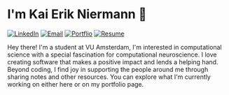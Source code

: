# I'm Kai Erik Niermann 👋

[![LinkedIn](https://img.shields.io/badge/LinkedIn-Kai%20Erik%20Niermann-blue)](https://www.linkedin.com/in/kai-erik-niermann-0794ab91/)
[![Email](https://img.shields.io/badge/Email-kai.niermann@gmail.com-green)](mailto:kai.niermann@gmail.com)
[![Portflio](https://img.shields.io/badge/Portfolio-apelsauce.me-green)](https://apelsauce.me/)
[![Resume](https://img.shields.io/badge/Resume-apelsauce.me-green)](https://drive.google.com/file/d/1kZTzaw7UVJO7q9PyIgY1xB_rVIfO4AG4/view?usp=sharing)

Hey there! I'm a student at VU Amsterdam, I'm interested in computational science with a special fascination for computational neuroscience. I love creating software that makes a positive impact and lends a helping hand. Beyond coding, I find joy in supporting the people around me through sharing notes and other resources. You can explore what I'm currently working on either here or on my portfolio page.

<!-- 
## Education
- Bachelor of Computer Science, Vrije Universiteit Amsterdam (Sep. 2021 - Expected June 2024)
- Bilingual IB-Diploma, International School Meinfranken (Aug. 2018 - May 2020)

## Technical Skills
- Languages: Python, C/C++, JavaScript/TypeScript, HTML, CSS, Scala, Java
- Developer Tools: Git, Visual Studio Code, Figma, Photoshop, After Effects, MS Office
- Technologies: Node.js, jQuery, Linux (WSL), MongoDB, Docker, Svelte

Feel free to reach out to me through any channel for collaboration or to discuss any projects. I look forward to connecting with you!


<!--
**KaiErikNiermann/KaiErikNiermann** is a ✨ _special_ ✨ repository because its `README.md` (this file) appears on your GitHub profile.

Here are some ideas to get you started:

- 🔭 I’m currently working on ...
- 🌱 I’m currently learning ...
- 👯 I’m looking to collaborate on ...
- 🤔 I’m looking for help with ...
- 💬 Ask me about ...
- 📫 How to reach me: ...
- 😄 Pronouns: ...
- ⚡ Fun fact: ...
-->

